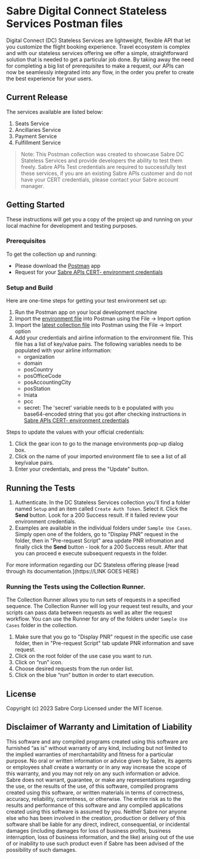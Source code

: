 # Sabre Digital Connect Stateless Services Postman files

Digital Connect (DC) Stateless Services are lightweight, flexible API that let you customize the flight booking experience. Travel ecosystem is complex and with our stateless services offering we offer a simple, straightforward solution that is needed to get a particular job done. By taking away the need for completing a big list of prerequisites to make a request, our APIs can now be seamlessly integrated into any flow, in the order you prefer to create the best experience for your users. 

## Current Release 

The services available are listed below:
1.	Seats Service
2.	Ancillaries Service
3.	Payment Service
4.	Fulfillment Service

> Note: This Postman collection was created to showcase Sabre DC Stateless Services and provide developers the ability to test them freely. Sabre APIs Test credentials are required to successfully test these services, if you are an existing Sabre APIs customer and do not have your CERT credentials, please contact your Sabre account manager.

## Getting Started

These instructions will get you a copy of the project up and running on your local machine for development and testing purposes. 

### Prerequisites

To get the collection up and running:

* Please download the [Postman](https://www.postman.com/) app
* Request for your [Sabre APIs CERT- environment credentials](https://developer.sabre.com/resources/getting_started_with_sabre_apis/)

### Setup and Build

Here are one-time steps for getting your test environment set up:

1. Run the Postman app on your local development machine 
2. Import the [environment file](https://github.com/SabreDevStudio/postman-collections/Digital%20Connect/Stateless%20Services/beta/DC_Stateless-DefaultEnv.postman_environment.json) into Postman using the File -> Import option
3. Import the [latest collection file](https://github.com/SabreDevStudio/postman-collections/Digital%20Connect/Stateless%20Services/beta/DC_Stateless_Services_Beta.postman_collection.json) into Postman using the File -> Import option
4. Add your credentials and airline information to the environment file. This file has a list of key/value pairs. The following variables needs to be populated with your airline information: 
    * organization
    * domain
    * posCountry
    * posOfficeCode
    * posAccountingCity
    * posStation
    * lniata
    * pcc
    * secret: The 'secret' variable needs to b e populated with you base64-encoded string that you got after checking instructions in [Sabre APIs CERT- environment credentials](https://developer.sabre.com/resources/getting_started_with_sabre_apis/)
 
Steps to update the values with your official credentials:
  1. Click the gear icon to go to the manage environments pop-up dialog box.
  2. Click on the name of your imported environment file to see a list of all key/value pairs.
  3. Enter your credentials, and press the "Update" button.    

## Running the Tests
1. Authenticate. In the DC Stateless Services collection you'll find a folder named `Setup` and an item called `Create Auth Token`. Select it. Click the **Send** button. Look for a 200 Success result. If it failed review your environment credentials.
2. Examples are available in the individual folders under `Sample Use Cases`. Simply open one of the folders, go to "Display PNR" request in the folder, then in "Pre-request Script" area update PNR infromation and finally click the **Send** button - look for a 200 Success result. After that you can proceed e execute subsequent requests in the folder.

For more information regarding our DC Stateless offering please [read through its documentation.](https://LINK GOES HERE) 

### Running the Tests using the Collection Runner. 
The Collection Runner allows you to run sets of requests in a specified sequence. The Collection Runner will log your request test results, and your scripts can pass data between requests as well as alter the request workflow. You can use the Runner for any of the folders under `Sample Use Cases` folder in the collection.

1.	Make sure that you go to "Display PNR" request in the specific use case folder, then in "Pre-request Script" tab update PNR information and save request.
2.	Click on the root folder of the use case you want to run. 
3.	Click on “run” icon.
4.	Choose desired requests from the run order list. 
5.	Click on the blue “run” button in order to start execution. 

## License

Copyright (c) 2023 Sabre Corp Licensed under the MIT license.

## Disclaimer of Warranty and Limitation of Liability

This software and any compiled programs created using this software are furnished “as is” without warranty of any kind, including but not limited to the implied warranties of merchantability and fitness for a particular purpose. No oral or written information or advice given by Sabre, its agents or employees shall create a warranty or in any way increase the scope of this warranty, and you may not rely on any such information or advice.
Sabre does not warrant, guarantee, or make any representations regarding the use, or the results of the use, of this software, compiled programs created using this software, or written materials in terms of correctness, accuracy, reliability, currentness, or otherwise. The entire risk as to the results and performance of this software and any compiled applications created using this software is assumed by you. Neither Sabre nor anyone else who has been involved in the creation, production or delivery of this software shall be liable for any direct, indirect, consequential, or incidental damages (including damages for loss of business profits, business interruption, loss of business information, and the like) arising out of the use of or inability to use such product even if Sabre has been advised of the possibility of such damages.
